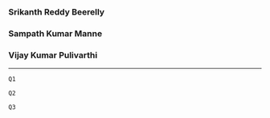### Srikanth Reddy Beerelly
### Sampath Kumar Manne
### Vijay Kumar Pulivarthi
---------
```
Q1

Q2

Q3




```
